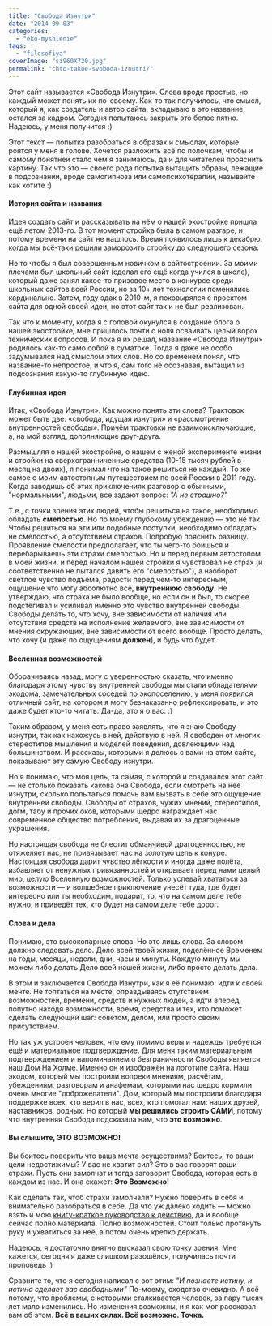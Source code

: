 ```yaml
---
title: "Свобода Изнутри"
date: "2014-09-03"
categories: 
  - "eko-myshlenie"
tags: 
  - "filosofiya"
coverImage: "si960X720.jpg"
permalink: "chto-takoe-svoboda-iznutri/"
---
```


Этот сайт называется «Свобода Изнутри». Слова вроде простые, но каждый может понять их по-своему. Как-то так получилось, что смысл, который я, как создатель и автор сайта, вкладываю в это название, остался за кадром. Сегодня попытаюсь закрыть это белое пятно. Надеюсь, у меня получится :)

Этот текст — попытка разобраться в образах и смыслах, которые роятся у меня в голове. Хочется разложить всё по полочкам, чтобы и самому понятней стало чем я занимаюсь, да и для читателей прояснить картину. Так что это — своего рода попытка вытащить образы, лежащие в подсознании, вроде самогипноза или самопсихотерапии, называйте как хотите :)

#### История сайта и названия

Идея создать сайт и рассказывать на нём о нашей экостройке пришла ещё летом 2013-го. В тот момент стройка была в самом разгаре, и потому времени на сайт не нашлось. Время появилось лишь к декабрю, когда мы всё-таки решили заморозить стройку до следующего сезона.

Не то чтобы я был совершенным новичком в сайтостроении. За моими плечами был школьный сайт (сделал его ещё когда учился в школе), который даже занял какое-то призовое место в конкурсе среди школьных сайтов всей России, но за 10+ лет технологии поменялись кардинально. Затем, году эдак в 2010-м, я поковырялся с проектом сайта для одной своей идеи, но этот сайт так и не был реализован.

Так что к моменту, когда я с головой окунулся в создание блога о нашей экостройке, мне пришлось почти с ноля осваивать целый ворох технических вопросов. И пока я их решал, название «Свобода Изнутри» родилось как-то само собой в суматохе. Тогда я даже не особо задумывался над смыслом этих слов. Но со временем понял, что название-то непростое, и что я, сам того не осознавая, вытащил из подсознания какую-то глубинную идею.

#### Глубинная идея

Итак, «Свобода Изнутри». Как можно понять эти слова? Трактовок может быть две: «свобода, идущая изнутри» и «рассмотрение внутренностей свободы». Причём трактовки не взаимоисключающие, а, на мой взгляд, дополняющие друг-друга.

Размышляя о нашей экостройке, о нашем с женой эксперименте жизни и стройки на сверхогранниченные средства (10-15 тысяч рублей в месяц на двоих), я понимал что на такое решиться не каждый. То же самое с моим автостопным путешествием по всей России в 2011 году. Когда заводишь об этих приключениях разговор с обычными, "нормальными", людьми, все задают вопрос: _"А не страшно?"_

Т.е., с точки зрения этих людей, чтобы решиться на такое, необходимо обладать **смелостью**. Но по моему глубокому убеждению — это не так. Чтобы решиться на эти или подобные поступки, необходимо обладать не смелостью, а отсутствием страхов. Попробую пояснить разницу. Проявление смелости предполагает, что ты чего-то боишься и перебарываешь эти страхи смелостью. Но и перед первым автостопом в моей жизни, и перед началом нашей стройки я чувствовал не страх (и соответственно не пытался давить его "смелостью"), а наоборот светлое чувство подъёма, радости перед чем-то интересным, ощущение что могу абсолютно всё, **внутреннюю свободу**. Не утверждаю, что страха не было вообще, но если он и был, то скорее подстёгивал и усиливал именно это чувство внутренней свободы. Свободы делать то, что хочу, вне зависимости от наличия или отсутствия средств на исполнение желаемого, вне зависимости от мнения окружающих, вне зависимости от всего вообще. Просто делать, что хочу (и даже по ощущениям **должен**), и будь что будет.

#### Вселенная возможностей

Оборачиваясь назад, могу с уверенностью сказать, что именно благодаря этому чувству внутренней свободы мы стали обладателями экодома, замечательных соседей по экопоселению, у меня появился отличный сайт, на котором я могу безнаказанно рефлексировать, и это даже будет кто-то читать. Да-да, это я о вас. :)

Таким образом, у меня есть право заявлять, что я знаю Свободу изнутри, так как нахожусь в ней, действую в ней. Я свободен от многих стереотипов мышления и моделей поведения, довлеющими над большинством. И рассказы, которыми я делюсь с вами на этом сайте, показывают эту самую Свободу изнутри.

Но я понимаю, что моя цель, та самая, с которой и создавался этот сайт — не столько показать какова она Свобода, если смотреть на неё изнутри, сколько попытаться помочь вам вызвать в себе это ощущение внутренней свободы. Свободы от страхов, чужих мнений, стереотипов, догм, табу и прочих оков, которыми щедро награждает нас современное общество потребления, выдавая их за драгоценные украшения.

Но настоящая свобода не блестит обманчивой драгоценностью, не отяжеляет нас, не привязывает нас на золотую цепь к конуре. Настоящая свобода дарит чувство лёгкости и иногда даже полёта, избавляет от ненужных привязанностей и открывает перед нами целый мир, целую Вселенную возможностей. Только успевай хвататься за возможности — и волшебное приключение унесёт туда, где будет интересно или ты необходим, подарит, то, что на самом деле тебе нужно, и приведёт тех, кто будет на самом деле тебе дорог.

#### Слова и дела

Понимаю, это высокопарные слова. Но это лишь слова. За словом должно следовать дело. Дело всей твоей жизни, поделённое Временем на годы, месяцы, недели, дни, часы и минуты. Каждую минуту мы можем либо делать Дело всей нашей жизни, либо просто делать дела.

В этом и заключается Свобода Изнутри, как я её понимаю: идти к своей мечте. Не топтаться на месте, оправдываясь отутствием возможностей, времени, средств и нужных людей, а идти вперёд, попутно находя возможности, время, средства и тех, кто поможет сделать следующий шаг: советом, делом, или просто своим присутствием.

Но так уж устроен человек, что ему помимо веры и надежды требуется ещё и материальное подтверждение. Для меня таким материальным подтверждением и напоминанием о безграничности Свободы является наш Дом На Холме. Именно он и изображён на логотипе сайта. Наш экодом, который мы построили вопреки мнениям, расчётам, убеждениям, разговорам и анафемам, которыми нас щедро кормили очень многие "доброжелатели". Дом, который мы построили благодаря поддержке всех, кто верил в нас, всех, кто помогал нам: наших друзей, наставников, родных. Но который **мы решились строить САМИ**, потому что внутренняя Свобода подсказала нам, что **это возможно**.

#### Вы слышите, ЭТО ВОЗМОЖНО!

Вы боитесь поверить что ваша мечта осуществима? Боитесь, то ваши цели недостижимы? У вас не хватит сил? Это в вас говорят ваши страхи. Пусть они замолчат и тогда заговорит Свобода, которая есть в каждом из нас. И она скажет: **Это Возможно!**

Как сделать так, чтоб страхи замолчали? Нужно поверить в себя и внимательно разобраться в себе. Да что уж далеко ходить — можно взять и мою [книгу-краткое руководство к действию](http://svobodaiznutri.ru/kak-realizovyvat-mechty-kniga/ "Как реализовывать мечты? — Книга!"), да и вообще сейчас полно материала. Полно возможностей. Стоит только протянуть руку и ухватиться за неё, а потом очень крепко держать.

Надеюсь, я достаточно внятно высказал свою точку зрения. Мне кажется, сегодня я даже слишком разошёлся, получилась почти проповедь :)

Сравните то, что я сегодня написал с вот этим: _"И познаете истину, и истина сделает вас свобод­ными"_ По-моему, сходство очевидно. А всё потому, что проблемы, с которыми сталкивается человек, за пару тысяч лет мало изменились. Но изменения возможны, и я как мог рассказал вам об этом. **Всё в ваших силах. Всё возможно. Точка.**
